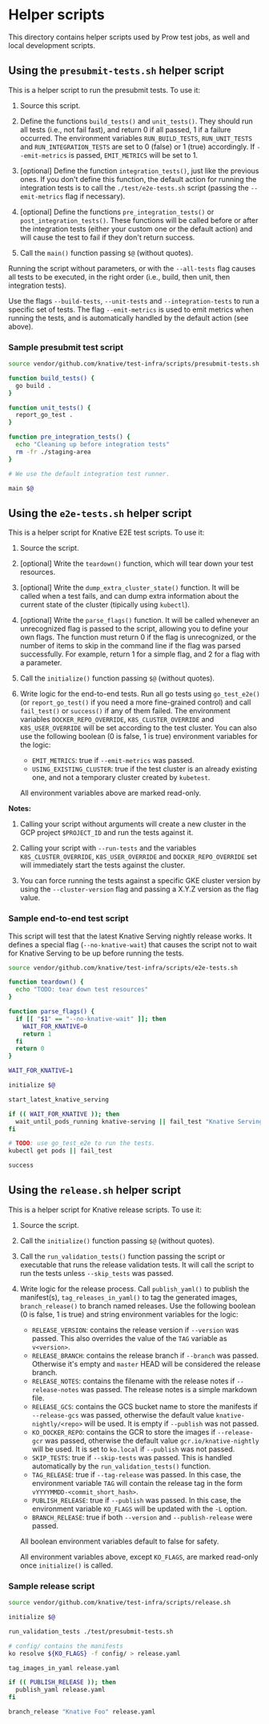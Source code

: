 # Helper scripts

This directory contains helper scripts used by Prow test jobs, as well and
local development scripts.

## Using the `presubmit-tests.sh` helper script

This is a helper script to run the presubmit tests. To use it:

1. Source this script.

1. Define the functions `build_tests()` and `unit_tests()`. They should run all
tests (i.e., not fail fast), and return 0 if all passed, 1 if a failure
occurred. The environment variables `RUN_BUILD_TESTS`, `RUN_UNIT_TESTS` and
`RUN_INTEGRATION_TESTS` are set to 0 (false) or 1 (true) accordingly. If
`--emit-metrics` is passed, `EMIT_METRICS` will be set to 1.

1. [optional] Define the function `integration_tests()`, just like the previous
ones. If you don't define this function, the default action for running the
integration tests is to call the `./test/e2e-tests.sh` script (passing the
`--emit-metrics` flag if necessary).

1. [optional] Define the functions `pre_integration_tests()` or
`post_integration_tests()`. These functions will be called before or after the
integration tests (either your custom one or the default action) and will cause
the test to fail if they don't return success.

1. Call the `main()` function passing `$@` (without quotes).

Running the script without parameters, or with the `--all-tests` flag causes
all tests to be executed, in the right order (i.e., build, then unit, then
integration tests).

Use the flags `--build-tests`, `--unit-tests` and `--integration-tests` to run
a specific set of tests. The flag `--emit-metrics` is used to emit metrics when
running the tests, and is automatically handled by the default action (see
above).

### Sample presubmit test script

```bash
source vendor/github.com/knative/test-infra/scripts/presubmit-tests.sh

function build_tests() {
  go build .
}

function unit_tests() {
  report_go_test .
}

function pre_integration_tests() {
  echo "Cleaning up before integration tests"
  rm -fr ./staging-area
}

# We use the default integration test runner.

main $@
```

## Using the `e2e-tests.sh` helper script

This is a helper script for Knative E2E test scripts. To use it:

1. Source the script.

1. [optional] Write the `teardown()` function, which will tear down your test
resources.

1. [optional] Write the `dump_extra_cluster_state()` function. It will be
called when a test fails, and can dump extra information about the current state
of the cluster (tipically using `kubectl`).

1. [optional] Write the `parse_flags()` function. It will be called whenever an
unrecognized flag is passed to the script, allowing you to define your own flags.
The function must return 0 if the flag is unrecognized, or the number of items
to skip in the command line if the flag was parsed successfully. For example,
return 1 for a simple flag, and 2 for a flag with a parameter.

1. Call the `initialize()` function passing `$@` (without quotes).

1. Write logic for the end-to-end tests. Run all go tests using `go_test_e2e()`
(or `report_go_test()` if you need a more fine-grained control) and call
`fail_test()` or `success()` if any of them failed. The environment variables
`DOCKER_REPO_OVERRIDE`, `K8S_CLUSTER_OVERRIDE` and `K8S_USER_OVERRIDE` will be set
according to the test cluster. You can also use the following boolean (0 is false,
1 is true) environment variables for the logic:
    * `EMIT_METRICS`: true if `--emit-metrics` was passed.
    * `USING_EXISTING_CLUSTER`: true if the test cluster is an already existing one,
and not a temporary cluster created by `kubetest`.

    All environment variables above are marked read-only.

**Notes:**

1. Calling your script without arguments will create a new cluster in the GCP
project `$PROJECT_ID` and run the tests against it.

1. Calling your script with `--run-tests` and the variables `K8S_CLUSTER_OVERRIDE`,
`K8S_USER_OVERRIDE` and `DOCKER_REPO_OVERRIDE` set will immediately start the
tests against the cluster.

1. You can force running the tests against a specific GKE cluster version by using
the `--cluster-version` flag and passing a X.Y.Z version as the flag value.

### Sample end-to-end test script

This script will test that the latest Knative Serving nightly release works. It
defines a special flag (`--no-knative-wait`) that causes the script not to
wait for Knative Serving to be up before running the tests.

```bash
source vendor/github.com/knative/test-infra/scripts/e2e-tests.sh

function teardown() {
  echo "TODO: tear down test resources"
}

function parse_flags() {
  if [[ "$1" == "--no-knative-wait" ]]; then
    WAIT_FOR_KNATIVE=0
    return 1
  fi
  return 0
}

WAIT_FOR_KNATIVE=1

initialize $@

start_latest_knative_serving

if (( WAIT_FOR_KNATIVE )); then
  wait_until_pods_running knative-serving || fail_test "Knative Serving is not up"
fi

# TODO: use go_test_e2e to run the tests.
kubectl get pods || fail_test

success
```

## Using the `release.sh` helper script

This is a helper script for Knative release scripts. To use it:

1. Source the script.

1. Call the `initialize()` function passing `$@` (without quotes).

1. Call the `run_validation_tests()` function passing the script or executable that
runs the release validation tests. It will call the script to run the tests unless
`--skip_tests` was passed.

1. Write logic for the release process. Call `publish_yaml()` to publish the manifest(s),
`tag_releases_in_yaml()` to tag the generated images, `branch_release()` to branch
named releases. Use the following boolean (0 is false, 1 is true) and string environment
variables for the logic:
    * `RELEASE_VERSION`: contains the release version if `--version` was passed. This
also overrides the value of the `TAG` variable as `v<version>`.
    * `RELEASE_BRANCH`: contains the release branch if `--branch` was passed. Otherwise
it's empty and `master` HEAD will be considered the release branch.
    * `RELEASE_NOTES`: contains the filename with the release notes if `--release-notes`
was passed. The release notes is a simple markdown file.
    * `RELEASE_GCS`: contains the GCS bucket name to store the manifests if
`--release-gcs` was passed, otherwise the default value `knative-nightly/<repo>` will be
used. It is empty if `--publish` was not passed.
    * `KO_DOCKER_REPO`: contains the GCR to store the images if `--release-gcr` was
passed, otherwise the default value `gcr.io/knative-nightly` will be used. It is set to
`ko.local` if `--publish` was not passed.
    * `SKIP_TESTS`: true if `--skip-tests` was passed. This is handled automatically
by the `run_validation_tests()` function.
    * `TAG_RELEASE`: true if `--tag-release` was passed. In this case, the environment
variable `TAG` will contain the release tag in the form `vYYYYMMDD-<commit_short_hash>`.
    * `PUBLISH_RELEASE`: true if `--publish` was passed. In this case, the environment
variable `KO_FLAGS` will be updated with the `-L` option.
    * `BRANCH_RELEASE`: true if both `--version` and `--publish-release` were passed.

    All boolean environment variables default to false for safety.

    All environment variables above, except `KO_FLAGS`, are marked read-only once
`initialize()` is called.

### Sample release script

```bash
source vendor/github.com/knative/test-infra/scripts/release.sh

initialize $@

run_validation_tests ./test/presubmit-tests.sh

# config/ contains the manifests
ko resolve ${KO_FLAGS} -f config/ > release.yaml

tag_images_in_yaml release.yaml

if (( PUBLISH_RELEASE )); then
  publish_yaml release.yaml
fi

branch_release "Knative Foo" release.yaml
```
